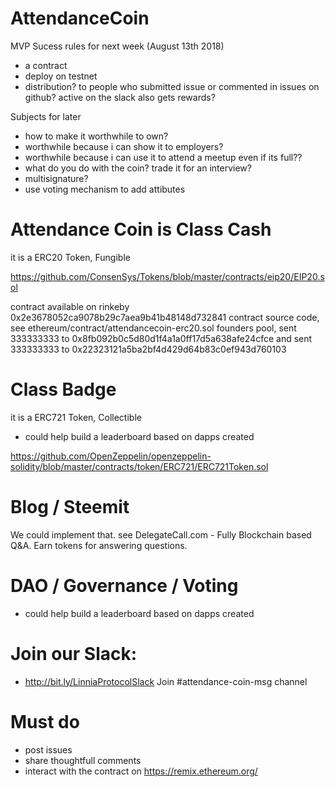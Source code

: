 
# AttendanceCoin

MVP Sucess rules for next week (August 13th 2018)
- a contract
- deploy on testnet
- distribution? to people who submitted issue or commented in issues on github? active on the slack also gets rewards?

Subjects for later
- how to make it worthwhile to own? 
- worthwhile because i can show it to employers? 
- worthwhile because i can use it to attend a meetup even if its full??
- what do you do with the coin? trade it for an interview?
- multisignature?
- use voting mechanism to add attibutes

# Attendance Coin is Class Cash
it is a ERC20 Token, Fungible

https://github.com/ConsenSys/Tokens/blob/master/contracts/eip20/EIP20.sol

contract available on rinkeby 0x2e3678052ca9078b29c7aea9b41b48148d732841
contract source code, see ethereum/contract/attendancecoin-erc20.sol
founders pool, sent 333333333 to 0x8fb092b0c5d80d1f4a1a0ff17d5a638afe24cfce and sent 333333333 to 0x22323121a5ba2bf4d429d64b83c0ef943d760103 

# Class Badge
it is a ERC721 Token, Collectible

- could help build a leaderboard based on dapps created

https://github.com/OpenZeppelin/openzeppelin-solidity/blob/master/contracts/token/ERC721/ERC721Token.sol

# Blog / Steemit

We could implement that. see DelegateCall.com - Fully Blockchain based Q&A. Earn tokens for answering questions.

# DAO / Governance / Voting

- could help build a leaderboard based on dapps created

# Join our Slack:
- http://bit.ly/LinniaProtocolSlack
Join #attendance-coin-msg channel

# Must do

- post issues
- share thoughtfull comments
- interact with the contract on https://remix.ethereum.org/
